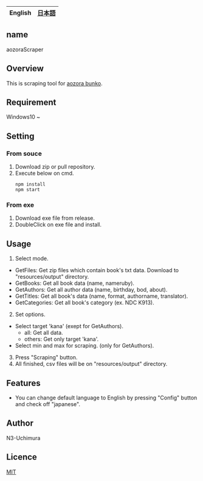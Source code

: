 <table>
	<thead>
    	<tr>
      		<th style="text-align:center">English</th>
      		<th style="text-align:center"><a href="README-ja.md">日本語</a></th>
    	</tr>
  	</thead>
</table>

## name

aozoraScraper

## Overview

This is scraping tool for [aozora bunko](https://www.aozora.gr.jp/).

## Requirement

Windows10 ~

## Setting

### From souce

1. Download zip or pull repository.
2. Execute below on cmd.
   ```
   npm install
   npm start
   ```

### From exe

1. Download exe file from release.
2. DoubleClick on exe file and install.

## Usage

1. Select mode.

- GetFiles: Get zip files which contain book's txt data. Download to "resources/output" directory.
- GetBooks: Get all book data (name, nameruby).
- GetAuthors: Get all author data (name, birthday, bod, about).
- GetTitles: Get all book's data (name, format, authorname, translator).
- GetCategories: Get all book's category (ex. NDC K913).

2. Set options.

- Select target 'kana' (exept for GetAuthors).
  - all: Get all data.
  - others: Get only target 'kana'.
- Select min and max for scraping. (only for GetAuthors).

3. Press "Scraping" button.
4. All finished, csv files will be on "resources/output" directory.

## Features

- You can change default language to English by pressing "Config" button and check off "japanese".

## Author

N3-Uchimura

## Licence

[MIT](https://mit-license.org/)
